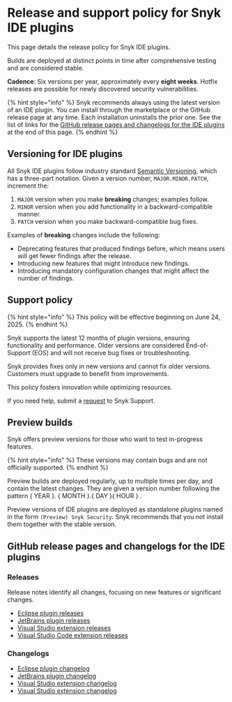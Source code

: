 # Release and support policy for Snyk IDE plugins

This page details the release policy for Snyk IDE plugins.

Builds are deployed at distinct points in time after comprehensive testing and are considered stable.

**Cadence**: Six versions per year, approximately every **eight weeks**. Hotfix releases are possible for newly discovered security vulnerabilities.

{% hint style="info" %}
Snyk recommends always using the latest version of an IDE plugin. You can install through the marketplace or the GitHub release page at any time. Each installation uninstalls the prior one. See the list of links for the [GitHub release pages and changelogs for the IDE plugins](release-and-support-policy-for-snyk-ide-plugins.md#github-release-pages-and-changelogs-for-the-ide-plugins) at the end of this page.
{% endhint %}

## Versioning for IDE plugins

All Snyk IDE plugins follow industry standard [Semantic Versioning](https://semver.org/), which has a three-part notation. Given a version number, `MAJOR.MINOR.PATCH`, increment the:

1. `MAJOR` version when you make **breaking** changes; examples follow.
2. `MINOR` version when you add functionality in a backward-compatible manner.
3. `PATCH` version when you make backward-compatible bug fixes.

Examples of **breaking** changes include the following:

* Deprecating features that produced findings before, which means users will get fewer findings after the release.
* Introducing new features that might introduce new findings.
* Introducing mandatory configuration changes that might affect the number of findings.

## Support policy

{% hint style="info" %}
This policy will be effective beginning on June 24, 2025.
{% endhint %}

Snyk supports the latest 12 months of plugin versions, ensuring functionality and performance. Older versions are considered End-of-Support (EOS) and will not receive bug fixes or troubleshooting.

Snyk provides fixes only in new versions and cannot fix older versions. Customers must upgrade to benefit from improvements.

This policy fosters innovation while optimizing resources.

If you need help, submit a [request](https://support.snyk.io) to Snyk Support.

## Preview builds

Snyk offers preview versions for those who want to test in-progress features.

{% hint style="info" %}
These versions may contain bugs and are not officially supported.
{% endhint %}

Preview builds are deployed regularly, up to multiple times per day, and contain the latest changes. They are given a version number following the pattern { YEAR }. { MONTH }.{ DAY }{ HOUR } .

Preview versions of IDE plugins are deployed as standalone plugins named in the form `(Preview) Snyk Security`. Snyk recommends that you not install them together with the stable version.

## GitHub release pages and changelogs for the IDE plugins

### Releases

Release notes identify all changes, focusing on new features or significant changes.

* [Eclipse plugin releases](https://github.com/snyk/snyk-eclipse-plugin/releases)
* [JetBrains plugin releases](https://github.com/snyk/snyk-intellij-plugin/releases)
* [Visual Studio extension releases](https://github.com/snyk/snyk-visual-studio-plugin/releases)
* [Visual Studio Code extension releases](https://github.com/snyk/vscode-extension/releases)

### Changelogs

* [Eclipse plugin changelog](https://github.com/snyk/snyk-eclipse-plugin/blob/main/CHANGELOG.md)
* [JetBrains plugin changelog](https://github.com/snyk/snyk-intellij-plugin/blob/master/CHANGELOG.md)
* [Visual Studio extension changelog](https://github.com/snyk/snyk-visual-studio-plugin/blob/main/CHANGELOG.md)
* [Visual Studio extension changelog](https://github.com/snyk/snyk-visual-studio-plugin/blob/main/CHANGELOG.md)

